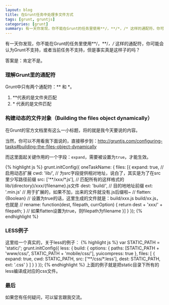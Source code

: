 ```yaml
---
layout: blog
title: 在Grunt任务中处理多文件方式
tags: [grunt, gruntjs]
categories: [grunt]
summary: 有一天你发现，你不能在Grunt的任务里使用**/，**/*，/* 这样的通配符，你可能会认为Grunt不支持，或者当前任务不支持，但是事实真是这样子的吗？
---
```


有一天你发现，你不能在Grunt的任务里使用**/，**/*，/* 这样的通配符，你可能会认为Grunt不支持，或者当前任务不支持，但是事实真是这样子的吗？

答案是：肯定不是。

### 理解Grunt里的通配符
Grunt中只有两个通配符：** 和 *。

1. \*\*代表的是文件夹匹配
2. \* 代表的是文件匹配

### 构建动态的文件对象（Building the files object dynamically）
在Grunt的官方文档里有这么一小标题，将的就是我今天要说的内容。

当然，你可以不用看我下面说的，直接移步到：<http://gruntjs.com/configuring-tasks#building-the-files-object-dynamically>

而这里面起关键作用的一个字段：`expand`，需要被设置为`true`，才能生效。

{% highlight js %}
grunt.initConfig({
    oneTaskName: {
        files: [{
            expand: true, // 启用动态扩展
            cwd: 'lib/', // 为src字段提供相对地址，说白了，其实是为了在src里少写路径前缀
            src: ['**/xxx/*.js'], // 匹配所有的这样格式的lib/{directory}/xxx/{filename}.js文件
            dest: 'build/', // 目的地地址前缀
            ext: '.min.js' // 用于扩展的，如果不加，出来的文件就没有.js后缀啦~
            // flatten: {Boolean} // 设置为true的话，这里生成的文件就是：build/xxx.js build/xx.js，也就是
            // rename: function(dest, filepath, currOption) { return dest + 'xxx/' + filepath; }
            // 如果flatten设置为true，则filepath为filename
        }]
    }
});
{% endhighlight %}

### LESS例子
这里给一个真实的，关于less的例子：
{% highlight js %}
var STATIC_PATH = 'static/';
grunt.initConfig({
    less: {
        build: {
            options: {
                paths: [STATIC_PATH + 'www/css/', STATIC_PATH + 'mobile/css/'],
                yuicompress: true
            },
            files: [
                {
                    expand: true,
                    cwd: STATIC_PATH,
                    src: ['**/css/*.less'],
                    dest: STATIC_PATH,
                    ext: '.css'
                }
            ]
        }
    }
});
{% endhighlight %}
上面的例子就是把static目录下所有的less编译成对应的css文件。
### 最后
如果您有任何疑问，可以留言跟我交流。
